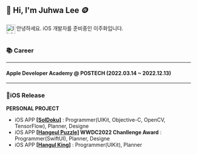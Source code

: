 ## 👋 Hi, I'm Juhwa Lee 🪙

<a href='https://kr.linkedin.com/in/juhwa-lee-4a7524235'><img align='left' alt="linkedin" src="https://user-images.githubusercontent.com/74142881/167264589-fc25b22f-bd46-47c0-958f-9224db13ca88.png" height='25px'/></a> 

안녕하세요. iOS 개발자를 준비중인 이주화입니다. 
<br/>
<br/>

### 📚 Career
---
#### **Apple Developer Academy @ POSTECH (2022.03.14 ~ 2022.12.13)**
---
### 📱iOS Release
**PERSONAL PROJECT**
* iOS APP **<a href="https://apps.apple.com/kr/app/soldoku/id6443436449">[SolDoku]</a>** : Programmer(UIKit, Objective-C, OpenCV, TensorFlow), Planner, Designe
* iOS APP **<a href="https://apps.apple.com/kr/app/hangeul-puzzle/id1634394239?l=en">[Hangeul Puzzle]</a> WWDC2022 Chanllenge Award** : Programmer(SwiftUI), Planner, Designe
* iOS APP **<a href="https://apps.apple.com/kr/app/hangulking/id1637450662?l=en">[Hangul King]</a>** : Programmer(UIKit), Planner
